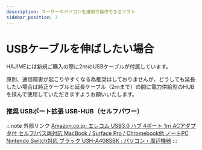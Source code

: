 ```yaml
---
description: ユーザーのパソコンを遠隔で操作できるソフト
sidebar_position: 7
---
```


# USBケーブルを伸ばしたい場合

HAJIMEには新規ご購入の際に2ｍのUSBケーブルが付属しています。

原則、通信障害が起こりやすくなる為推奨はしておりませんが、どうしても延長したい場合は純正ケーブルと延長ケーブル（2ｍまで）の間に電力供給型のHUBを挟んで使用していただきますようお願いいたします。

### 推奨 USBポート拡張 USB-HUB（セルフパワー）

:::note 外部リンク
[Amazon.co.jp: エレコム USB3.0 ハブ 4ポート 1ｍ ACアダプタ付 セルフ/バス両対応 MacBook / Surface Pro / Chromebook他 ノートPC Nintendo Switch対応 ブラック U3H-A408SBK : パソコン・周辺機器](https://www.amazon.co.jp/dp/B00KKJJCXC/?coliid=I9R7OGQUCPEL4&colid=2P27YP4M43BSD&psc=1)
:::
